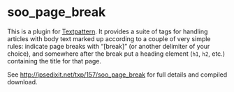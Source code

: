 # soo_page_break

This is a plugin for [Textpattern](https://github.com/textpattern/textpattern). It provides a suite of tags 
for handling articles with body text marked up according to a couple of very simple rules: indicate page 
breaks with “[break]” (or another delimiter of your choice), and somewhere after the break put a heading 
element (`h1`, `h2`, etc.) containing the title for that page.

See http://ipsedixit.net/txp/157/soo_page_break for full details and compiled download.
